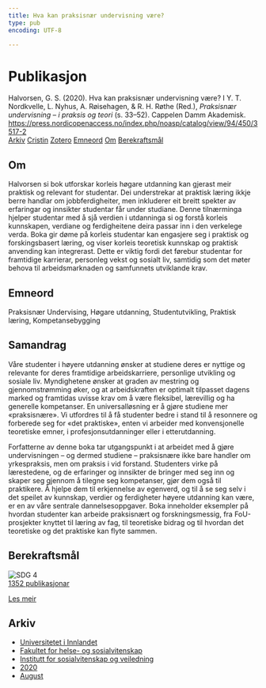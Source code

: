 ```yaml
---
title: Hva kan praksisnær undervisning være?
type: pub
encoding: UTF-8

---
```

<h1>Publikasjon</h1>
<article id="csl-bib-container-5HIFSENT" class="csl-bib-container">
  <div class="csl-bib-body"> <div class="csl-entry">Halvorsen, G. S. (2020). Hva kan praksisnær undervisning være? I Y. T. Nordkvelle, L. Nyhus, A. Røisehagen, &#38; R. H. Røthe (Red.), <i>Praksisnær undervisning – i praksis og teori</i> (s. 33–52). Cappelen Damm Akademisk. <a href="https://press.nordicopenaccess.no/index.php/noasp/catalog/view/94/450/3517-2">https://press.nordicopenaccess.no/index.php/noasp/catalog/view/94/450/3517-2</a></div> </div>
  <div class="csl-bib-buttons">
    <a href="#taxonomy-article-5HIFSENT" alt="archive" class="csl-bib-button">Arkiv</a>
    <a href="https://app.cristin.no/results/show.jsf?id=1825186" alt="Cristin" class="csl-bib-button">Cristin</a>
    <a href="http://zotero.org/groups/5881554/items/5HIFSENT" alt="Zotero" class="csl-bib-button">Zotero</a>
    <a href="#keywords-article-5HIFSENT" alt="keywords" class="csl-bib-button">Emneord</a>
    <a href="#about-article-5HIFSENT" alt="about_pub" class="csl-bib-button">Om</a>
    <a href="#sdg-article-5HIFSENT" alt="sdg" class="csl-bib-button">Berekraftsmål</a>
  </div>
  <div id="csl-bib-meta-container-5HIFSENT"></div>
</article>
<div id="csl-bib-meta-5HIFSENT" class="csl-bib-meta">
  <article id="about-article-5HIFSENT" class="about_pub-article">
    <h1>Om</h1>
    Halvorsen si bok utforskar korleis høgare utdanning kan gjerast meir praktisk og relevant for studentar. Dei understrekar at praktisk læring ikkje berre handlar om jobbferdigheiter, men inkluderer eit breitt spekter av erfaringar og innsikter studentar får under studiane. Denne tilnærminga hjelper studentar med å sjå verdien i utdanninga si og forstå korleis kunnskapen, verdiane og ferdigheitene deira passar inn i den verkelege verda. Boka gir døme på korleis studentar kan engasjere seg i praktisk og forskingsbasert læring, og viser korleis teoretisk kunnskap og praktisk anvending kan integrerast. Dette er viktig fordi det førebur studentar for framtidige karrierar, personleg vekst og sosialt liv, samtidig som det møter behova til arbeidsmarknaden og samfunnets utviklande krav.
  </article>
  <article id="keywords-article-5HIFSENT" class="keywords-article">
    <h1>Emneord</h1>
    Praksisnær Undervising, Høgare utdanning, Studentutvikling, Praktisk læring, Kompetansebygging
  </article>
  <article id="abstract-article-5HIFSENT" class="abstract-article">
    <h1>Samandrag</h1>
    Våre studenter i høyere utdanning ønsker at studiene deres er nyttige og relevante for deres framtidige arbeidskarriere, personlige utvikling og sosiale liv. Myndighetene ønsker at graden av mestring og gjennomstrømming øker, og at arbeidskraften er optimalt tilpasset dagens marked og framtidas uvisse krav om å være fleksibel, lærevillig og ha generelle kompetanser. En universalløsning er å gjøre studiene mer «praksisnære». Vi utfordres til å få studenter bedre i stand til å resonnere og forberede seg for «det praktiske», enten vi arbeider med konvensjonelle teoretiske emner, i profesjonsutdanninger eller i etterutdanning. 
 
Forfatterne av denne boka tar utgangspunkt i at arbeidet med å gjøre undervisningen – og dermed studiene – praksisnære ikke bare handler om yrkespraksis, men om praksis i vid forstand. Studenters virke på lærestedene, og de erfaringer og innsikter de bringer med seg inn og skaper seg gjennom å tilegne seg kompetanser, gjør dem også til praktikere. Å hjelpe dem til erkjennelse av egenverd, og til å se seg selv i det speilet av kunnskap, verdier og ferdigheter høyere utdanning kan være, er en av våre sentrale dannelsesoppgaver. Boka inneholder eksempler på hvordan studenter kan arbeide praksisnært og forskningsmessig, fra FoU-prosjekter knyttet til læring av fag, til teoretiske bidrag og til hvordan det teoretiske og det praktiske kan flyte sammen.
  </article>
  <article id="sdg-article-5HIFSENT" class="sdg-article">
    <h1>Berekraftsmål</h1>
    <div class="sdg-container"><div id="sdg4" class="sdg">
        <img src="{{< params subfolder >}}images/sdg/sdg04_nn.png" class="image" alt="SDG 4">
        <div class="sdg-overlay">
          <a href="/nn/archive/?key=?sdg=4#archive" class="sdg-publication-count"><span>1352</span> publikasjonar</a>
          <p><a href="https://fn.no/om-fn/fns-baerekraftsmaal/god-utdanning?lang=nno-NO" class="sdg-read-more">Les meir</a></p>
        </div>
      </div></div>
  </article>
  <article id="taxonomy-article-5HIFSENT" class="taxonomy-article">
    <h1>Arkiv</h1>
    <ul>
      <li>
        <a href="/nn/archive/?key=3DCRN523">Universitetet i Innlandet</a>
      </li>
      <li>
        <a href="/nn/archive/?key=IDKFS3MX">Fakultet for helse- og sosialvitenskap</a>
      </li>
      <li>
        <a href="/nn/archive/?key=CU4VFGCV">Institutt for sosialvitenskap og veiledning</a>
      </li>
      <li>
        <a href="/nn/archive/?key=FLJPCLYW">2020</a>
      </li>
      <li>
        <a href="/nn/archive/?key=FPVZGTFP">August</a>
      </li>
    </ul>
  </article>
</div>
